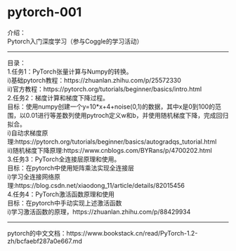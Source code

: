 # pytorch-001
介绍：
<br>  Pytorch入门深度学习（参与Coggle的学习活动）
<hr>目录：
<br>  1.任务1：PyTorch张量计算与Numpy的转换。
<br>i)基础pytorch教程：https://zhuanlan.zhihu.com/p/25572330
<br>ii)官方教程：https://pytorch.org/tutorials/beginner/basics/intro.html
<br>  2.任务2：梯度计算和梯度下降过程。
<br>目标：使用numpy创建一个y=10*x+4+noise(0,1)的数据，其中x是0到100的范围，以0.01进行等差数列使用pytroch定义w和b，并使用随机梯度下降，完成回归拟合。
<br>i)自动求梯度原理:https://pytorch.org/tutorials/beginner/basics/autogradqs_tutorial.html
<br>ii)随机梯度下降原理:https://www.cnblogs.com/BYRans/p/4700202.html
<br>  3.任务3：PyTorch全连接层原理和使用。
<br>目标：在pytorch中使用矩阵乘法实现全连接层
<br>i)学习全连接网络原理:https://blog.csdn.net/xiaodong_11/article/details/82015456
<br>  4.任务4：PyTorch激活函数原理和使用
<br>目标：在pytorch中手动实现上述激活函数
<br>i)学习激活函数的原理，https://zhuanlan.zhihu.com/p/88429934
<hr>pytorch的中文文档：https://www.bookstack.cn/read/PyTorch-1.2-zh/bcfaebf287a0e667.md
